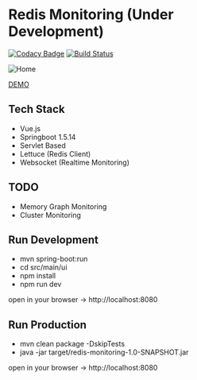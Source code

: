 # Redis Monitoring (Under Development)
[![Codacy Badge](https://api.codacy.com/project/badge/Grade/27d0e36a6c534dabb588a0766932a6d6)](https://www.codacy.com/app/ivandzf/redis-monitoring?utm_source=github.com&amp;utm_medium=referral&amp;utm_content=ivandzf/redis-monitoring&amp;utm_campaign=Badge_Grade)
[![Build Status](https://travis-ci.org/ivandzf/redis-monitoring.svg?branch=master)](https://travis-ci.org/ivandzf/redis-monitoring)

![Home](https://github.com/ivandzf/redis-monitoring/blob/master/img/dashboard.png)

[DEMO](https://redis-monitoring-java-vue.herokuapp.com/)

## Tech Stack
*  Vue.js
*  Springboot 1.5.14
*  Servlet Based
*  Lettuce (Redis Client)
*  Websocket (Realtime Monitoring)

## TODO
*  Memory Graph Monitoring
*  Cluster Monitoring

## Run Development
*  mvn spring-boot:run
*  cd src/main/ui
*  npm install
*  npm run dev

open in your browser -> http://localhost:8080

## Run Production
*  mvn clean package -DskipTests
*  java -jar target/redis-monitoring-1.0-SNAPSHOT.jar

open in your browser -> http://localhost:8080

